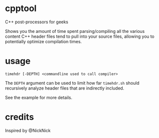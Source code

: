# cpptool
C++ post-processors for geeks

Shows you the amount of time spent parsing/compiling all the various content C++ header files tend to pull into your source files, allowing you to potentially optimize compilation times.

# usage

`timehdr [-DEPTH] <commandline used to call compiler>`

The `DEPTH` argument can be used to limit how far `timehdr.sh` should recursively analyze header files that are indirectly included.

See the example for more details.

# credits

Inspired by @NickNick
